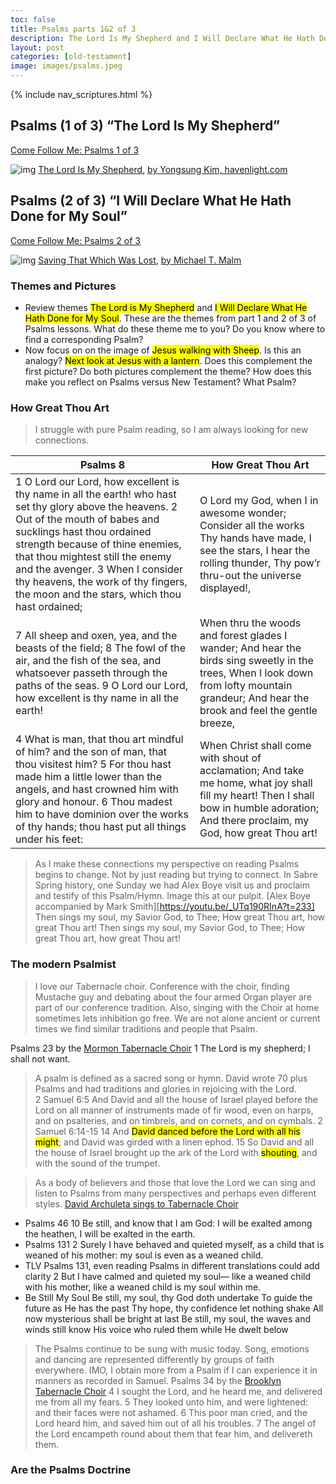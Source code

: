 ```yaml
---
toc: false
title: Psalms parts 1&2 of 3
description: The Lord Is My Shepherd and I Will Declare What He Hath Done for My Soul
layout: post
categories: [old-testament]
image: images/psalms.jpeg
---
```

{% include nav_scriptures.html %}

## Psalms (1 of 3) “The Lord Is My Shepherd”
[Come Follow Me: Psalms 1 of 3](https://www.churchofjesuschrist.org/study/manual/come-follow-me-for-individuals-and-families-old-testament-2022/33?lang=eng) 

![img]({{site.baseurl}}/images/psalms.jpeg) [The Lord Is My Shepherd](https://havenlight.com/products/the-lord-is-my-shepherd-by-yongsung-kim?variant=20212936114269), [by Yongsung Kim, havenlight.com](https://havenlight.com/pages/youngsung-kim-lp)

## Psalms (2 of 3) “I Will Declare What He Hath Done for My Soul”
[Come Follow Me: Psalms 2 of 3](https://www.churchofjesuschrist.org/study/manual/come-follow-me-for-individuals-and-families-old-testament-2022/34?lang=eng) 

![img]({{site.baseurl}}/images/psalms2.jpeg) [Saving That Which Was Lost](http://www.mikemalm.com/religiousart), [by Michael T. Malm](http://www.mikemalm.com/aboutme)

### Themes and Pictures
- Review themes <mark>The Lord is My Shepherd</mark> and <mark>I Will Declare What He Hath Done for My Soul</mark>. These are the themes from part 1 and 2 of 3 of Psalms lessons.  What do these theme me to you?  Do you know where to find a corresponding Psalm?
- Now focus on on the image of <mark>Jesus walking with Sheep</mark>. Is this an analogy? <mark>Next look at Jesus with a lantern</mark>. Does this complement the first picture?  Do both pictures complement the theme?   How does this make you reflect on Psalms versus New Testament?  What Psalm?

### How Great Thou Art
> I struggle with pure Psalm reading, so I am always looking for new connections.

| Psalms 8      | How Great Thou Art |
| ----------- | ----------- |
| 1 O Lord our Lord, how excellent is thy name in all the earth! who hast set thy glory above the heavens. 2 Out of the mouth of babes and sucklings hast thou ordained strength because of thine enemies, that thou mightest still the enemy and the avenger. 3 When I consider thy heavens, the work of thy fingers, the moon and the stars, which thou hast ordained;| O Lord my God, when I in awesome wonder; Consider all the works Thy hands have made, I see the stars, I hear the rolling thunder, Thy pow’r thru-out the universe displayed!, |
| 7 All sheep and oxen, yea, and the beasts of the field; 8 The fowl of the air, and the fish of the sea, and whatsoever passeth through the paths of the seas. 9 O Lord our Lord, how excellent is thy name in all the earth! | When thru the woods and forest glades I wander; And hear the birds sing sweetly in the trees, When I look down from lofty mountain grandeur; And hear the brook and feel the gentle breeze,|
| 4 What is man, that thou art mindful of him? and the son of man, that thou visitest him? 5 For thou hast made him a little lower than the angels, and hast crowned him with glory and honour. 6 Thou madest him to have dominion over the works of thy hands; thou hast put all things under his feet:| When Christ shall come with shout of acclamation; And take me home, what joy shall fill my heart! Then I shall bow in humble adoration; And there proclaim, my God, how great Thou art!|

> As I make these connections my perspective on reading Psalms begins to change.  Not by just reading but trying to connect.  In Sabre Spring history, one Sunday we had Alex Boye visit us and proclaim and testify of this Psalm/Hymn. Image this at our pulpit.  [Alex Boye accompanied by Mark Smith][https://youtu.be/_UTq190RInA?t=233]
    Then sings my soul, my Savior God, to Thee;
    How great Thou art, how great Thou art!
    Then sings my soul, my Savior God, to Thee;
    How great Thou art, how great Thou art!

### The modern Psalmist
> I love our Tabernacle choir.  Conference with the choir, finding Mustache guy and debating about the four armed Organ player are part of our conference tradition.  Also, singing with the Choir at home sometimes lets inhibition go free.  We are not alone ancient or current times we find similar traditions and people that Psalm.

Psalms 23 by the [Mormon Tabernacle Choir](https://www.youtube.com/watch?v=kIz-b3FLwe4)
1 The Lord is my shepherd; I shall not want.

> A psalm is defined as a sacred song or hymn. David wrote 70 plus Psalms and had traditions and glories in rejoicing with the Lord.  
2 Samuel 6:5
    And David and all the house of Israel played before the Lord
    on all manner of instruments made of fir wood, 
    even on harps, and on psalteries, and on timbrels, 
    and on cornets, and on cymbals.
2 Samuel 6:14-15
    14 And <mark>David danced before the Lord with all his might</mark>; 
    and David was girded with a linen ephod.
    15 So David and all the house of Israel 
    brought up the ark of the Lord with <mark>shouting</mark>, 
    and with the sound of the trumpet.

> As a body of believers and those that love the Lord we can sing and listen to Psalms from many perspectives and perhaps even different styles.  [David Archuleta sings to Tabernacle Choir](https://youtu.be/pV3DEtJtho8?t=131)

- Psalms 46
    10 Be still, and know that I am God: I will be exalted among the heathen, I will be exalted in the earth.
- Psalms 131
    2 Surely I have behaved and quieted myself, as a child that is weaned of his mother: my soul is even as a weaned child.
- TLV Psalms 131, even reading Psalms in different translations could add clarity
    2 But I have calmed and quieted my soul— like a weaned child with his mother, like a weaned child is my soul within me.
- Be Still My Soul 
    Be still, my soul, thy God doth undertake
    To guide the future as He has the past
    Thy hope, thy confidence let nothing shake
    All now mysterious shall be bright at last
    Be still, my soul, the waves and winds still know
    His voice who ruled them while He dwelt below

> The Psalms continue to be sung with music today.  Song, emotions and dancing are represented differently by groups of faith everywhere.  IMO, I obtain more from a Psalm if I can experience it in manners as recorded in Samuel.
Psalms 34 by the [Brooklyn Tabernacle Choir](https://www.youtube.com/watch?v=kIz-b3FLwe4)
    4 I sought the Lord, and he heard me, and delivered me from all my fears.
    5 They looked unto him, and were lightened: and their faces were not ashamed.
    6 This poor man cried, and the Lord heard him, and saved him out of all his troubles.
    7 The angel of the Lord encampeth round about them that fear him, and delivereth them.

### Are the Psalms Doctrine
